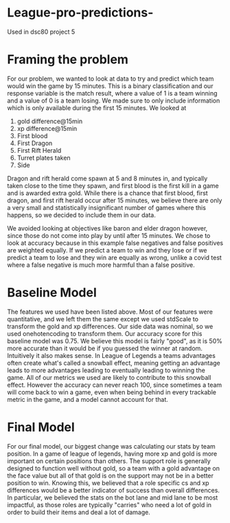 # League-pro-predictions-
Used in dsc80 project 5
# Framing the problem
For our problem, we wanted to look at data to try and predict which team would win the game by 15 minutes. This is a binary classification and our response variable is the match result, where a value of 1 is a team winning and a value of 0 is a team losing. We made sure to only include information which is only available during the first 15 minutes. 
We looked at 

<ol>
  <li>gold difference@15min</li>
  <li>xp difference@15min</li>
  <li>First blood</li>
  <li>First Dragon</li>
  <li>First Rift Herald</li>
  <li>Turret plates taken</li>
  <li>Side</li>
</ol>  
Dragon and rift herald come spawn at 5 and 8 minutes in, and typically taken close to the time they spawn, and first blood is the first kill in a game and is awarded extra gold. While there is a chance that first blood, first dragon, and first rift herald occur after 15 minutes, we believe there are only a very small and statistically insignificant number of games where this happens, so we decided to include them in our data. 

We avoided looking at objectives like baron and elder dragon however, since those do not come into play by until after 15 minutes. 
We chose to look at accuracy because in this example false negatives and false positives are weighted equally. If we predict a team to win and they lose or if we predict a team to lose and they win are equally as wrong, unlike a covid test where a false negative is much more harmful than a false positive. 

# Baseline Model
The features we used have been listed above. Most of our features were quantitative, and we left them the same except we used stdScale to transform the gold and xp differences. Our side data was nominal, so we used onehotencoding to transform them. 
Our accuracy score for this baseline model was 0.75. We believe this model is fairly "good", as it is 50% more accurate than it would be if you guessed the winner at random. Intuitively it also makes sense. In League of Legends a teams advantages often create what's called a snowball effect, meaning getting an advantage leads to more advantages leading to eventually leading to winning the game. All of our metrics we used are likely to contribute to this snowball effect. 
However the accuracy can never reach 100, since sometimes a team will come back to win a game, even when being behind in every trackable metric in the game, and a model cannot account for that. 

# Final Model
For our final model, our biggest change was calculating our stats by team position. In a game of league of legends, having more xp and gold is more important on certain positions than others. The support role is generally designed to function well without gold, so a team with a gold advantage on the face value but all of that gold is on the support may not be in a better position to win. Knowing this, we believed that a role specific cs and xp differences would be a better indicator of success than overall differences. In particular, we believed the stats on the bot lane and mid lane to be most impactful, as those roles are typically "carries" who need a lot of gold in order to build their items and deal a lot of damage. 
